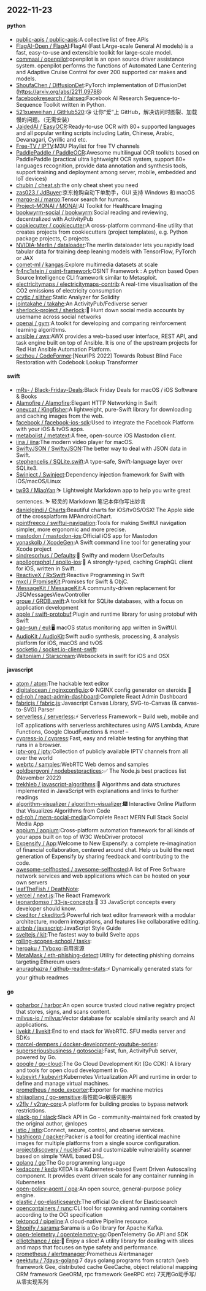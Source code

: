 ## 2022-11-23

#### python
* [public-apis / public-apis](https://github.com/public-apis/public-apis):A collective list of free APIs
* [FlagAI-Open / FlagAI](https://github.com/FlagAI-Open/FlagAI):FlagAI (Fast LArge-scale General AI models) is a fast, easy-to-use and extensible toolkit for large-scale model.
* [commaai / openpilot](https://github.com/commaai/openpilot):openpilot is an open source driver assistance system. openpilot performs the functions of Automated Lane Centering and Adaptive Cruise Control for over 200 supported car makes and models.
* [ShoufaChen / DiffusionDet](https://github.com/ShoufaChen/DiffusionDet):PyTorch implementation of DiffusionDet (https://arxiv.org/abs/2211.09788)
* [facebookresearch / fairseq](https://github.com/facebookresearch/fairseq):Facebook AI Research Sequence-to-Sequence Toolkit written in Python.
* [521xueweihan / GitHub520](https://github.com/521xueweihan/GitHub520):😘
让你“爱”上 GitHub，解决访问时图裂、加载慢的问题。（无需安装）
* [JaidedAI / EasyOCR](https://github.com/JaidedAI/EasyOCR):Ready-to-use OCR with 80+ supported languages and all popular writing scripts including Latin, Chinese, Arabic, Devanagari, Cyrillic and etc.
* [Free-TV / IPTV](https://github.com/Free-TV/IPTV):M3U Playlist for free TV channels
* [PaddlePaddle / PaddleOCR](https://github.com/PaddlePaddle/PaddleOCR):Awesome multilingual OCR toolkits based on PaddlePaddle (practical ultra lightweight OCR system, support 80+ languages recognition, provide data annotation and synthesis tools, support training and deployment among server, mobile, embedded and IoT devices)
* [chubin / cheat.sh](https://github.com/chubin/cheat.sh):the only cheat sheet you need
* [zas023 / JdBuyer](https://github.com/zas023/JdBuyer):京东抢购自动下单助手，GUI 支持 Windows 和 macOS
* [marqo-ai / marqo](https://github.com/marqo-ai/marqo):Tensor search for humans.
* [Project-MONAI / MONAI](https://github.com/Project-MONAI/MONAI):AI Toolkit for Healthcare Imaging
* [bookwyrm-social / bookwyrm](https://github.com/bookwyrm-social/bookwyrm):Social reading and reviewing, decentralized with ActivityPub
* [cookiecutter / cookiecutter](https://github.com/cookiecutter/cookiecutter):A cross-platform command-line utility that creates projects from cookiecutters (project templates), e.g. Python package projects, C projects.
* [NVIDIA-Merlin / dataloader](https://github.com/NVIDIA-Merlin/dataloader):The merlin dataloader lets you rapidly load tabular data for training deep leaning models with TensorFlow, PyTorch or JAX
* [comet-ml / kangas](https://github.com/comet-ml/kangas):Explore multimedia datasets at scale
* [fr4nc1stein / osint-framework](https://github.com/fr4nc1stein/osint-framework):OSINT Framework : A python based Open Source Intelligence CLI framework similar to Metasploit.
* [electricitymaps / electricitymaps-contrib](https://github.com/electricitymaps/electricitymaps-contrib):A real-time visualisation of the CO2 emissions of electricity consumption
* [crytic / slither](https://github.com/crytic/slither):Static Analyzer for Solidity
* [jointakahe / takahe](https://github.com/jointakahe/takahe):An ActivityPub/Fediverse server
* [sherlock-project / sherlock](https://github.com/sherlock-project/sherlock):🔎
Hunt down social media accounts by username across social networks
* [openai / gym](https://github.com/openai/gym):A toolkit for developing and comparing reinforcement learning algorithms.
* [ansible / awx](https://github.com/ansible/awx):AWX provides a web-based user interface, REST API, and task engine built on top of Ansible. It is one of the upstream projects for Red Hat Ansible Automation Platform.
* [sczhou / CodeFormer](https://github.com/sczhou/CodeFormer):[NeurIPS 2022] Towards Robust Blind Face Restoration with Codebook Lookup Transformer

#### swift
* [mRs- / Black-Friday-Deals](https://github.com/mRs-/Black-Friday-Deals):Black Friday Deals for macOS / iOS Software & Books
* [Alamofire / Alamofire](https://github.com/Alamofire/Alamofire):Elegant HTTP Networking in Swift
* [onevcat / Kingfisher](https://github.com/onevcat/Kingfisher):A lightweight, pure-Swift library for downloading and caching images from the web.
* [facebook / facebook-ios-sdk](https://github.com/facebook/facebook-ios-sdk):Used to integrate the Facebook Platform with your iOS & tvOS apps.
* [metabolist / metatext](https://github.com/metabolist/metatext):A free, open-source iOS Mastodon client.
* [iina / iina](https://github.com/iina/iina):The modern video player for macOS.
* [SwiftyJSON / SwiftyJSON](https://github.com/SwiftyJSON/SwiftyJSON):The better way to deal with JSON data in Swift.
* [stephencelis / SQLite.swift](https://github.com/stephencelis/SQLite.swift):A type-safe, Swift-language layer over SQLite3.
* [Swinject / Swinject](https://github.com/Swinject/Swinject):Dependency injection framework for Swift with iOS/macOS/Linux
* [tw93 / MiaoYan](https://github.com/tw93/MiaoYan):⛷
Lightweight Markdown app to help you write great sentences.
⛷
轻灵的 Markdown 笔记本伴你写出妙言
* [danielgindi / Charts](https://github.com/danielgindi/Charts):Beautiful charts for iOS/tvOS/OSX! The Apple side of the crossplatform MPAndroidChart.
* [pointfreeco / swiftui-navigation](https://github.com/pointfreeco/swiftui-navigation):Tools for making SwiftUI navigation simpler, more ergonomic and more precise.
* [mastodon / mastodon-ios](https://github.com/mastodon/mastodon-ios):Official iOS app for Mastodon
* [yonaskolb / XcodeGen](https://github.com/yonaskolb/XcodeGen):A Swift command line tool for generating your Xcode project
* [sindresorhus / Defaults](https://github.com/sindresorhus/Defaults):💾
Swifty and modern UserDefaults
* [apollographql / apollo-ios](https://github.com/apollographql/apollo-ios):📱
A strongly-typed, caching GraphQL client for iOS, written in Swift.
* [ReactiveX / RxSwift](https://github.com/ReactiveX/RxSwift):Reactive Programming in Swift
* [mxcl / PromiseKit](https://github.com/mxcl/PromiseKit):Promises for Swift & ObjC.
* [MessageKit / MessageKit](https://github.com/MessageKit/MessageKit):A community-driven replacement for JSQMessagesViewController
* [groue / GRDB.swift](https://github.com/groue/GRDB.swift):A toolkit for SQLite databases, with a focus on application development
* [apple / swift-protobuf](https://github.com/apple/swift-protobuf):Plugin and runtime library for using protobuf with Swift
* [gao-sun / eul](https://github.com/gao-sun/eul):🖥️
macOS status monitoring app written in SwiftUI.
* [AudioKit / AudioKit](https://github.com/AudioKit/AudioKit):Swift audio synthesis, processing, & analysis platform for iOS, macOS and tvOS
* [socketio / socket.io-client-swift](https://github.com/socketio/socket.io-client-swift):
* [daltoniam / Starscream](https://github.com/daltoniam/Starscream):Websockets in swift for iOS and OSX

#### javascript
* [atom / atom](https://github.com/atom/atom):The hackable text editor
* [digitalocean / nginxconfig.io](https://github.com/digitalocean/nginxconfig.io):⚙️
NGINX config generator on steroids
💉
* [ed-roh / react-admin-dashboard](https://github.com/ed-roh/react-admin-dashboard):Complete React Admin Dashboard
* [fabricjs / fabric.js](https://github.com/fabricjs/fabric.js):Javascript Canvas Library, SVG-to-Canvas (& canvas-to-SVG) Parser
* [serverless / serverless](https://github.com/serverless/serverless):⚡
Serverless Framework – Build web, mobile and IoT applications with serverless architectures using AWS Lambda, Azure Functions, Google CloudFunctions & more! –
* [cypress-io / cypress](https://github.com/cypress-io/cypress):Fast, easy and reliable testing for anything that runs in a browser.
* [iptv-org / iptv](https://github.com/iptv-org/iptv):Collection of publicly available IPTV channels from all over the world
* [webrtc / samples](https://github.com/webrtc/samples):WebRTC Web demos and samples
* [goldbergyoni / nodebestpractices](https://github.com/goldbergyoni/nodebestpractices):✅
The Node.js best practices list (November 2022)
* [trekhleb / javascript-algorithms](https://github.com/trekhleb/javascript-algorithms):📝
Algorithms and data structures implemented in JavaScript with explanations and links to further readings
* [algorithm-visualizer / algorithm-visualizer](https://github.com/algorithm-visualizer/algorithm-visualizer):🎆
Interactive Online Platform that Visualizes Algorithms from Code
* [ed-roh / mern-social-media](https://github.com/ed-roh/mern-social-media):Complete React MERN Full Stack Social Media App
* [appium / appium](https://github.com/appium/appium):Cross-platform automation framework for all kinds of your apps built on top of W3C WebDriver protocol
* [Expensify / App](https://github.com/Expensify/App):Welcome to New Expensify: a complete re-imagination of financial collaboration, centered around chat. Help us build the next generation of Expensify by sharing feedback and contributing to the code.
* [awesome-selfhosted / awesome-selfhosted](https://github.com/awesome-selfhosted/awesome-selfhosted):A list of Free Software network services and web applications which can be hosted on your own servers
* [leafTheFish / DeathNote](https://github.com/leafTheFish/DeathNote):
* [vercel / next.js](https://github.com/vercel/next.js):The React Framework
* [leonardomso / 33-js-concepts](https://github.com/leonardomso/33-js-concepts):📜
33 JavaScript concepts every developer should know.
* [ckeditor / ckeditor5](https://github.com/ckeditor/ckeditor5):Powerful rich text editor framework with a modular architecture, modern integrations, and features like collaborative editing.
* [airbnb / javascript](https://github.com/airbnb/javascript):JavaScript Style Guide
* [sveltejs / kit](https://github.com/sveltejs/kit):The fastest way to build Svelte apps
* [rolling-scopes-school / tasks](https://github.com/rolling-scopes-school/tasks):
* [heroaku / TVboxo](https://github.com/heroaku/TVboxo):自用资源
* [MetaMask / eth-phishing-detect](https://github.com/MetaMask/eth-phishing-detect):Utility for detecting phishing domains targeting Ethereum users
* [anuraghazra / github-readme-stats](https://github.com/anuraghazra/github-readme-stats):⚡
Dynamically generated stats for your github readmes

#### go
* [goharbor / harbor](https://github.com/goharbor/harbor):An open source trusted cloud native registry project that stores, signs, and scans content.
* [milvus-io / milvus](https://github.com/milvus-io/milvus):Vector database for scalable similarity search and AI applications.
* [livekit / livekit](https://github.com/livekit/livekit):End to end stack for WebRTC. SFU media server and SDKs
* [marcel-dempers / docker-development-youtube-series](https://github.com/marcel-dempers/docker-development-youtube-series):
* [superseriousbusiness / gotosocial](https://github.com/superseriousbusiness/gotosocial):Fast, fun, ActivityPub server, powered by Go.
* [google / go-cloud](https://github.com/google/go-cloud):The Go Cloud Development Kit (Go CDK): A library and tools for open cloud development in Go.
* [kubevirt / kubevirt](https://github.com/kubevirt/kubevirt):Kubernetes Virtualization API and runtime in order to define and manage virtual machines.
* [prometheus / node_exporter](https://github.com/prometheus/node_exporter):Exporter for machine metrics
* [shijiaoliang / go-sensitive](https://github.com/shijiaoliang/go-sensitive):高性能Go敏感词服务
* [v2fly / v2ray-core](https://github.com/v2fly/v2ray-core):A platform for building proxies to bypass network restrictions.
* [slack-go / slack](https://github.com/slack-go/slack):Slack API in Go - community-maintained fork created by the original author, @nlopes
* [istio / istio](https://github.com/istio/istio):Connect, secure, control, and observe services.
* [hashicorp / packer](https://github.com/hashicorp/packer):Packer is a tool for creating identical machine images for multiple platforms from a single source configuration.
* [projectdiscovery / nuclei](https://github.com/projectdiscovery/nuclei):Fast and customizable vulnerability scanner based on simple YAML based DSL.
* [golang / go](https://github.com/golang/go):The Go programming language
* [kedacore / keda](https://github.com/kedacore/keda):KEDA is a Kubernetes-based Event Driven Autoscaling component. It provides event driven scale for any container running in Kubernetes
* [open-policy-agent / opa](https://github.com/open-policy-agent/opa):An open source, general-purpose policy engine.
* [elastic / go-elasticsearch](https://github.com/elastic/go-elasticsearch):The official Go client for Elasticsearch
* [opencontainers / runc](https://github.com/opencontainers/runc):CLI tool for spawning and running containers according to the OCI specification
* [tektoncd / pipeline](https://github.com/tektoncd/pipeline):A cloud-native Pipeline resource.
* [Shopify / sarama](https://github.com/Shopify/sarama):Sarama is a Go library for Apache Kafka.
* [open-telemetry / opentelemetry-go](https://github.com/open-telemetry/opentelemetry-go):OpenTelemetry Go API and SDK
* [elliotchance / pie](https://github.com/elliotchance/pie):🍕
Enjoy a slice! A utility library for dealing with slices and maps that focuses on type safety and performance.
* [prometheus / alertmanager](https://github.com/prometheus/alertmanager):Prometheus Alertmanager
* [geektutu / 7days-golang](https://github.com/geektutu/7days-golang):7 days golang programs from scratch (web framework Gee, distributed cache GeeCache, object relational mapping ORM framework GeeORM, rpc framework GeeRPC etc) 7天用Go动手写/从零实现系列
